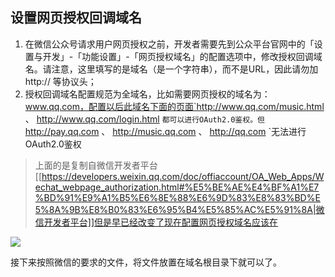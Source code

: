## 设置网页授权回调域名
1.  在微信公众号请求用户网页授权之前，开发者需要先到公众平台官网中的「设置与开发」-「功能设置」-「网页授权域名」的配置选项中，修改授权回调域名。请注意，这里填写的是域名（是一个字符串），而不是URL，因此请勿加 http:// 等协议头；
2.  授权回调域名配置规范为全域名，比如需要网页授权的域名为：www.qq.com，配置以后此域名下面的页面`http://www.qq.com/music.html 、 http://www.qq.com/login.html `都可以进行OAuth2.0鉴权。但`http://pay.qq.com 、 http://music.qq.com 、 http://qq.com `无法进行OAuth2.0鉴权

> 上面的是复制自微信开发者平台 [[https://developers.weixin.qq.com/doc/offiaccount/OA_Web_Apps/Wechat_webpage_authorization.html#%E5%BE%AE%E4%BF%A1%E7%BD%91%E9%A1%B5%E6%8E%88%E6%9D%83%E8%83%BD%E5%8A%9B%E8%B0%83%E6%95%B4%E5%85%AC%E5%91%8A|微信开发者平台]]但是早已经改变了现在配置网页授权域名应该在


![](cbfaa187d4d13b334414f1f445a51371_MD5.png)

接下来按照微信的要求的文件，将文件放置在域名根目录下就可以了。